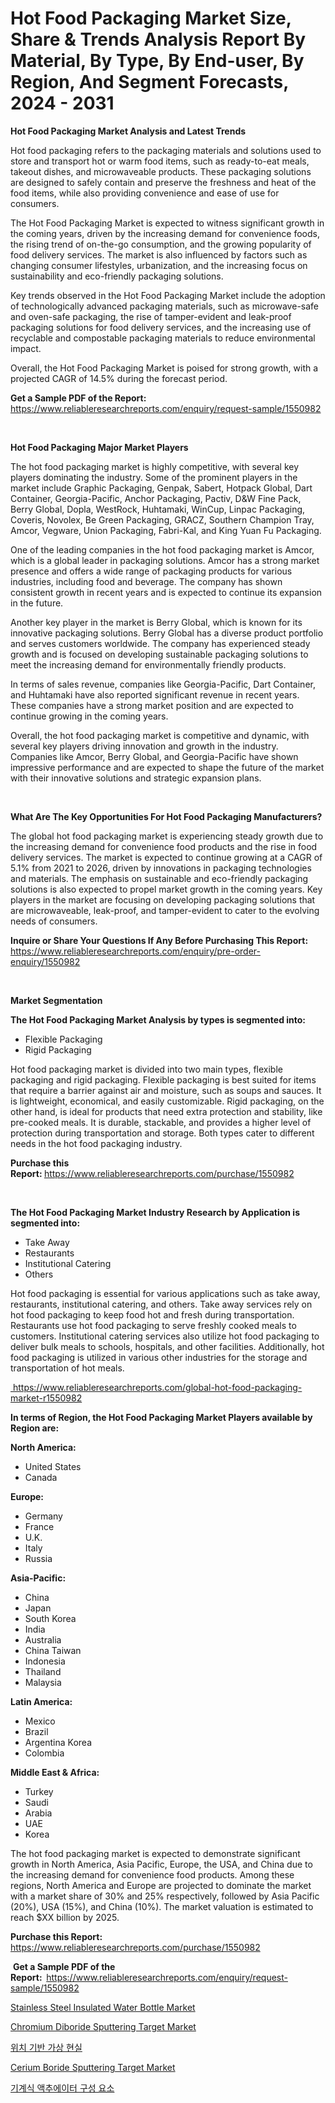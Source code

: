 <p><h1>Hot Food Packaging Market Size, Share & Trends Analysis Report By Material, By Type, By End-user, By Region, And Segment Forecasts, 2024 - 2031</h1></p><p><strong>Hot Food Packaging Market Analysis and Latest Trends</strong></p>
<p><p>Hot food packaging refers to the packaging materials and solutions used to store and transport hot or warm food items, such as ready-to-eat meals, takeout dishes, and microwaveable products. These packaging solutions are designed to safely contain and preserve the freshness and heat of the food items, while also providing convenience and ease of use for consumers.</p><p>The Hot Food Packaging Market is expected to witness significant growth in the coming years, driven by the increasing demand for convenience foods, the rising trend of on-the-go consumption, and the growing popularity of food delivery services. The market is also influenced by factors such as changing consumer lifestyles, urbanization, and the increasing focus on sustainability and eco-friendly packaging solutions.</p><p>Key trends observed in the Hot Food Packaging Market include the adoption of technologically advanced packaging materials, such as microwave-safe and oven-safe packaging, the rise of tamper-evident and leak-proof packaging solutions for food delivery services, and the increasing use of recyclable and compostable packaging materials to reduce environmental impact.</p><p>Overall, the Hot Food Packaging Market is poised for strong growth, with a projected CAGR of 14.5% during the forecast period.</p></p>
<p><strong>Get a Sample PDF of the Report:&nbsp;</strong> <a href="https://www.reliableresearchreports.com/enquiry/request-sample/1550982">https://www.reliableresearchreports.com/enquiry/request-sample/1550982</a></p>
<p>&nbsp;</p>
<p><strong>Hot Food Packaging Major Market Players</strong></p>
<p><p>The hot food packaging market is highly competitive, with several key players dominating the industry. Some of the prominent players in the market include Graphic Packaging, Genpak, Sabert, Hotpack Global, Dart Container, Georgia-Pacific, Anchor Packaging, Pactiv, D&W Fine Pack, Berry Global, Dopla, WestRock, Huhtamaki, WinCup, Linpac Packaging, Coveris, Novolex, Be Green Packaging, GRACZ, Southern Champion Tray, Amcor, Vegware, Union Packaging, Fabri-Kal, and King Yuan Fu Packaging.</p><p>One of the leading companies in the hot food packaging market is Amcor, which is a global leader in packaging solutions. Amcor has a strong market presence and offers a wide range of packaging products for various industries, including food and beverage. The company has shown consistent growth in recent years and is expected to continue its expansion in the future.</p><p>Another key player in the market is Berry Global, which is known for its innovative packaging solutions. Berry Global has a diverse product portfolio and serves customers worldwide. The company has experienced steady growth and is focused on developing sustainable packaging solutions to meet the increasing demand for environmentally friendly products.</p><p>In terms of sales revenue, companies like Georgia-Pacific, Dart Container, and Huhtamaki have also reported significant revenue in recent years. These companies have a strong market position and are expected to continue growing in the coming years.</p><p>Overall, the hot food packaging market is competitive and dynamic, with several key players driving innovation and growth in the industry. Companies like Amcor, Berry Global, and Georgia-Pacific have shown impressive performance and are expected to shape the future of the market with their innovative solutions and strategic expansion plans.</p></p>
<p>&nbsp;</p>
<p><strong>What Are The Key Opportunities For Hot Food Packaging Manufacturers?</strong></p>
<p><p>The global hot food packaging market is experiencing steady growth due to the increasing demand for convenience food products and the rise in food delivery services. The market is expected to continue growing at a CAGR of 5.1% from 2021 to 2026, driven by innovations in packaging technologies and materials. The emphasis on sustainable and eco-friendly packaging solutions is also expected to propel market growth in the coming years. Key players in the market are focusing on developing packaging solutions that are microwaveable, leak-proof, and tamper-evident to cater to the evolving needs of consumers.</p></p>
<p><strong>Inquire or Share Your Questions If Any Before Purchasing This Report:</strong> <a href="https://www.reliableresearchreports.com/enquiry/pre-order-enquiry/1550982">https://www.reliableresearchreports.com/enquiry/pre-order-enquiry/1550982</a></p>
<p>&nbsp;</p>
<p><strong>Market Segmentation</strong></p>
<p><strong>The Hot Food Packaging Market Analysis by types is segmented into:</strong></p>
<p><ul><li>Flexible Packaging</li><li>Rigid Packaging</li></ul></p>
<p><p>Hot food packaging market is divided into two main types, flexible packaging and rigid packaging. Flexible packaging is best suited for items that require a barrier against air and moisture, such as soups and sauces. It is lightweight, economical, and easily customizable. Rigid packaging, on the other hand, is ideal for products that need extra protection and stability, like pre-cooked meals. It is durable, stackable, and provides a higher level of protection during transportation and storage. Both types cater to different needs in the hot food packaging industry.</p></p>
<p><strong>Purchase this Report:&nbsp;</strong><a href="https://www.reliableresearchreports.com/purchase/1550982">https://www.reliableresearchreports.com/purchase/1550982</a></p>
<p>&nbsp;</p>
<p><strong>The Hot Food Packaging Market Industry Research by Application is segmented into:</strong></p>
<p><ul><li>Take Away</li><li>Restaurants</li><li>Institutional Catering</li><li>Others</li></ul></p>
<p><p>Hot food packaging is essential for various applications such as take away, restaurants, institutional catering, and others. Take away services rely on hot food packaging to keep food hot and fresh during transportation. Restaurants use hot food packaging to serve freshly cooked meals to customers. Institutional catering services also utilize hot food packaging to deliver bulk meals to schools, hospitals, and other facilities. Additionally, hot food packaging is utilized in various other industries for the storage and transportation of hot meals.</p></p>
<p><a href="https://www.reliableresearchreports.com/global-hot-food-packaging-market-r1550982">&nbsp;https://www.reliableresearchreports.com/global-hot-food-packaging-market-r1550982</a></p>
<p><strong>In terms of Region, the Hot Food Packaging Market Players available by Region are:</strong></p>
<p>
    <p> <strong> North America: </strong>
        <ul>
            <li>United States</li>
            <li>Canada</li>
        </ul>
        </p> 
    <p> <strong> Europe: </strong>
        <ul>
            <li>Germany</li>
            <li>France</li>
            <li>U.K.</li>
            <li>Italy</li>
            <li>Russia</li>
        </ul>
        </p> 
    <p> <strong> Asia-Pacific: </strong>
        <ul>
            <li>China</li>
            <li>Japan</li>
            <li>South Korea</li>
            <li>India</li>
            <li>Australia</li>
            <li>China Taiwan</li>
            <li>Indonesia</li>
            <li>Thailand</li>
            <li>Malaysia</li>
        </ul>
        </p> 
    <p> <strong> Latin America: </strong>
        <ul>
            <li>Mexico</li>
            <li>Brazil</li>
            <li>Argentina Korea</li>
            <li>Colombia</li>
        </ul>
        </p> 
    <p> <strong> Middle East & Africa: </strong>
        <ul>
            <li>Turkey</li>
            <li>Saudi</li>
            <li>Arabia</li>
            <li>UAE</li>
            <li>Korea</li>
        </ul>
    </p>
    </p>
<p><p>The hot food packaging market is expected to demonstrate significant growth in North America, Asia Pacific, Europe, the USA, and China due to the increasing demand for convenience food products. Among these regions, North America and Europe are projected to dominate the market with a market share of 30% and 25% respectively, followed by Asia Pacific (20%), USA (15%), and China (10%). The market valuation is estimated to reach $XX billion by 2025.</p></p>
<p><strong>Purchase this Report: </strong><a href="https://www.reliableresearchreports.com/purchase/1550982">https://www.reliableresearchreports.com/purchase/1550982</a></p>
<p>&nbsp;<strong>Get a Sample PDF of the Report:&nbsp;&nbsp;</strong><a href="https://www.reliableresearchreports.com/enquiry/request-sample/1550982">https://www.reliableresearchreports.com/enquiry/request-sample/1550982</a></p>
<p><strong></strong></p>
<p><p><a href="https://www.linkedin.com/pulse/global-stainless-steel-insulated-water-bottle-market-exploring-6uotc?trackingId=j4fF7pE0SkCiJ3Hys6t5cQ%3D%3D">Stainless Steel Insulated Water Bottle Market</a></p><p><a href="https://github.com/khlifeservices/Market-Research-Report-List-1/blob/main/chromium-diboride-sputtering-target-market.md">Chromium Diboride Sputtering Target Market</a></p><p><a href="https://github.com/rrmadityapu/Market-Research-Report-List-2/blob/main/564559183292.md">위치 기반 가상 현실</a></p><p><a href="https://github.com/EveKerluke2023/Market-Research-Report-List-2/blob/main/cerium-boride-sputtering-target-market.md">Cerium Boride Sputtering Target Market</a></p><p><a href="https://github.com/vanessagrant665567/Market-Research-Report-List-2/blob/main/159918183291.md">기계식 액추에이터 구성 요소</a></p></p>